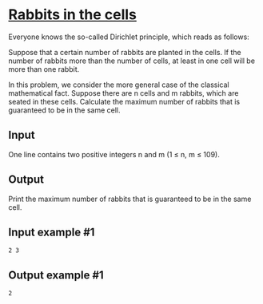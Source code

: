 # [Rabbits in the cells](https://www.e-olymp.com/en/contests/9527/problems/83486)
Everyone knows the so-called Dirichlet principle, which reads as follows:

Suppose that a certain number of rabbits are planted in the cells. If the number of rabbits more than the number of cells, at least in one cell will be more than one rabbit.

In this problem, we consider the more general case of the classical mathematical fact. Suppose there are n cells and m rabbits, which are seated in these cells. Calculate the maximum number of rabbits that is guaranteed to be in the same cell.

## Input
One line contains two positive integers n and m (1 ≤ n, m ≤ 109).

## Output
Print the maximum number of rabbits that is guaranteed to be in the same cell.

## Input example #1
```
2 3
```

## Output example #1
```
2
```
